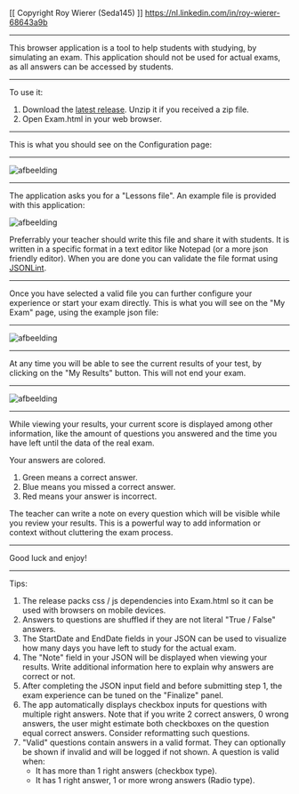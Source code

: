 [[ Copyright Roy Wierer (Seda145) ]]
https://nl.linkedin.com/in/roy-wierer-68643a9b 

***

This browser application is a tool to help students with studying, by simulating an exam.
This application should not be used for actual exams, as all answers can be accessed by students.

***

To use it: 
1. Download the [latest release](https://github.com/Seda145/Exam/releases). Unzip it if you received a zip file.
2. Open Exam.html in your web browser.

***

This is what you should see on the Configuration page:

***

![afbeelding](https://github.com/Seda145/Exam/assets/30213433/c6b38eeb-811d-4a34-b010-1c01fbc6189b)

***

The application asks you for a "Lessons file". An example file is provided with this application:

![afbeelding](https://github.com/Seda145/Exam/assets/30213433/07b96d80-5a6a-4a1d-902b-de458b2f75db)

Preferrably your teacher should write this file and share it with students. It is written in a specific format in a text editor like Notepad (or a more json friendly editor). When you are done you can validate the file format using [JSONLint](https://jsonlint.com/). 

***

Once you have selected a valid file you can further configure your experience or start your exam directly. 
This is what you will see on the "My Exam" page, using the example json file:

***

![afbeelding](https://github.com/Seda145/Exam/assets/30213433/f9e0fd69-3620-4256-bb40-53fbe41c87d1)

***

At any time you will be able to see the current results of your test, by clicking on the "My Results" button. This will not end your exam. 

***

![afbeelding](https://github.com/Seda145/Exam/assets/30213433/c30904c6-3ca8-4840-aad8-a51a9faf2063)


***

While viewing your results, your current score is displayed among other information, like the amount of questions you answered and the time you have left until the data of the real exam. 

Your answers are colored.
1. Green means a correct answer.
2. Blue means you missed a correct answer.
3. Red means your answer is incorrect.

The teacher can write a note on every question which will be visible while you review your results. This is a powerful way to add information or context without cluttering the exam process.

***

Good luck and enjoy!

***

Tips:

1. The release packs css / js dependencies into Exam.html so it can be used with browsers on mobile devices.
2. Answers to questions are shuffled if they are not literal "True / False" answers.
3. The StartDate and EndDate fields in your JSON can be used to visualize how many days you have left to study for the actual exam.
4. The "Note" field in your JSON will be displayed when viewing your results. Write additional information here to explain why answers are correct or not.
5. After completing the JSON input field and before submitting step 1, the exam experience can be tuned on the "Finalize" panel. 
6. The app automatically displays checkbox inputs for questions with multiple right answers. Note that if you write 2 correct answers, 0 wrong answers, the user might estimate both checkboxes on the question equal correct answers. Consider reformatting such questions.
7. "Valid" questions contain answers in a valid format. They can optionally be shown if invalid and will be logged if not shown. A question is valid when:
	- It has more than 1 right answers (checkbox type).
	- It has 1 right answer, 1 or more wrong answers (Radio type).


